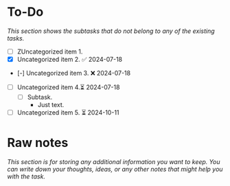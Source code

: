 # To-Do
*This section shows the subtasks that do not belong to any of the existing tasks.*
- [ ] ZUncategorized item 1.
- [x] Uncategorized item 2. ✅ 2024-07-18
- [-] Uncategorized item 3. ❌ 2024-07-18
- [ ] Uncategorized item 4.⏳ 2024-07-18
	- [ ] Subtask.
		- Just text.
- [ ] Uncategorized item 5. ⏳ 2024-10-11 
# Raw notes
*This section is for storing any additional information you want to keep. You can write down your thoughts, ideas, or any other notes that might help you with the task.*